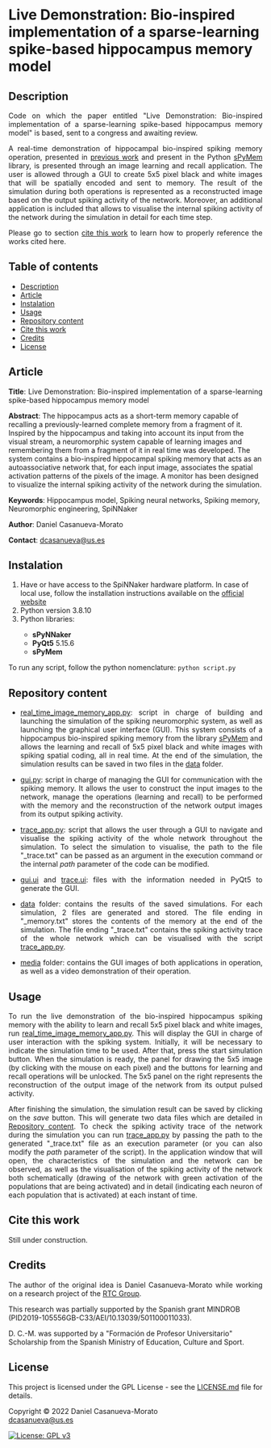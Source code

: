 # Live Demonstration: Bio-inspired implementation of a sparse-learning spike-based hippocampus memory model


<h2 name="Description">Description</h2>
<p align="justify">
Code on which the paper entitled "Live Demonstration: Bio-inspired implementation of a sparse-learning spike-based hippocampus memory model" is based, sent to a congress and awaiting review.
</p>
<p align="justify">
A real-time demonstration of hippocampal bio-inspired spiking memory operation, presented in <a href="https://arxiv.org/abs/2206.04924">previous work</a> and present in the Python <a href="https://pypi.org/project/sPyMem/">sPyMem</a> library, is presented through an image learning and recall application. The user is allowed through a GUI to create 5x5 pixel black and white images that will be spatially encoded and sent to memory. The result of the simulation during both operations is represented as a reconstructed image based on the output spiking activity of the network. Moreover, an additional application is included that allows to visualise the internal spiking activity of the network during the simulation in detail for each time step.
</p>
<p align="justify">
Please go to section <a href="#CiteThisWork">cite this work</a> to learn how to properly reference the works cited here.
</p>

<h2>Table of contents</h2>
<p align="justify">
<ul>
<li><a href="#Description">Description</a></li>
<li><a href="#Article">Article</a></li>
<li><a href="#Instalation">Instalation</a></li>
<li><a href="#Usage">Usage</a></li>
<li><a href="#RepositoryContent">Repository content</a></li>
<li><a href="#CiteThisWork">Cite this work</a></li>
<li><a href="#Credits">Credits</a></li>
<li><a href="#License">License</a></li>
</ul>
</p>


<h2 name="Article">Article</h2>
<p align="justify">
<strong>Title</strong>: Live Demonstration: Bio-inspired implementation of a sparse-learning spike-based hippocampus memory model

<strong>Abstract</strong>: The hippocampus acts as a short-term memory capable of recalling a previously-learned complete memory from a fragment of it. Inspired by the hippocampus and taking into account its input from the visual stream, a neuromorphic system capable of learning images and remembering them from a fragment of it in real time was developed. The system contains a bio-inspired hippocampal spiking memory that acts as an autoassociative network that, for each input image, associates the spatial activation patterns of the pixels of the image. A monitor has been designed to visualize the internal spiking activity of the network during the simulation.

<strong>Keywords</strong>: Hippocampus model, Spiking neural networks, Spiking memory, Neuromorphic engineering, SpiNNaker

<strong>Author</strong>: Daniel Casanueva-Morato

<strong>Contact</strong>: dcasanueva@us.es
</p>


<h2 name="Instalation">Instalation</h2>
<p align="justify">
<ol>
	<li>Have or have access to the SpiNNaker hardware platform. In case of local use, follow the installation instructions available on the <a href="http://spinnakermanchester.github.io/spynnaker/6.0.0/index.html">official website</a></li>
	<li>Python version 3.8.10</li>
	<li>Python libraries:</li>
	<ul>
		<li><strong>sPyNNaker</strong></li>
		<li><strong>PyQt5</strong> 5.15.6</li>
		<li><strong>sPyMem</strong></li>
	</ul>
</ol>
</p>
<p align="justify">
To run any script, follow the python nomenclature: <code>python script.py</code>
</p>


<h2 name="RepositoryContent">Repository content</h3>
<p align="justify">
<ul>
    <li><p align="justify"><a href="real_time_image_memory_app.py">real_time_image_memory_app.py</a>: script in charge of building and launching the simulation of the spiking neuromorphic system, as well as launching the graphical user interface (GUI). This system consists of a hippocampus bio-inspired spiking memory from the library <a href="https://pypi.org/project/sPyMem/">sPyMem</a> and allows the learning and recall of 5x5 pixel black and white images with spiking spatial coding, all in real time. At the end of the simulation, the simulation results can be saved in two files in the <a href="data/">data</a> folder.</p></li>
    <li><p align="justify"><a href="gui.py">gui.py</a>: script in charge of managing the GUI for communication with the spiking memory. It allows the user to construct the input images to the network, manage the operations (learning and recall) to be performed with the memory and the reconstruction of the network output images from its output spiking activity.</p></li>
    <li><p align="justify"><a href="trace_app.py">trace_app.py</a>: script that allows the user through a GUI to navigate and visualise the spiking activity of the whole network throughout the simulation. To select the simulation to visualise, the path to the file "_trace.txt" can be passed as an argument in the execution command or the internal <em>path</em> parameter of the code can be modified.</p></li>
    <li><p align="justify"><a href="gui.ui">gui.ui</a> and <a href="trace.ui">trace.ui</a>: files with the information needed in PyQt5 to generate the GUI.</p></li>
    <li><p align="justify"><a href="data/">data</a> folder: contains the results of the saved simulations. For each simulation, 2 files are generated and stored. The file ending in "_memory.txt" stores the contents of the memory at the end of the simulation. The file ending "_trace.txt" contains the spiking activity trace of the whole network which can be visualised with the script <a href="trace_app.py">trace_app.py</a>.</p></li>
    <li><p align="justify"><a href="media/">media</a> folder: contains the GUI images of both applications in operation, as well as a video demonstration of their operation.</p></li>
</ul>
</p>


<h2 name="Usage">Usage</h2>
<p align="justify">
To run the live demonstration of the bio-inspired hippocampus spiking memory with the ability to learn and recall 5x5 pixel black and white images, run <a href="real_time_image_memory_app.py">real_time_image_memory_app.py</a>. This will display the GUI in charge of user interaction with the spiking system. Initially, it will be necessary to indicate the simulation time to be used. After that, press the start simulation button. When the simulation is ready, the panel for drawing the 5x5 image (by clicking with the mouse on each pixel) and the buttons for learning and recall operations will be unlocked. The 5x5 panel on the right represents the reconstruction of the output image of the network from its output pulsed activity.
</p>
<p align="justify">
After finishing the simulation, the simulation result can be saved by clicking on the <em>save</em> button. This will generate two data files which are detailed in <a href="#RepositoryContent">Repository content</a>. To check the spiking activity trace of the network during the simulation you can run <a href="trace_app.py">trace_app.py</a> by passing the path to the generated "_trace.txt" file as an execution parameter (or you can also modify the <em>path</em> parameter of the script). In the application window that will open, the characteristics of the simulation and the network can be observed, as well as the visualisation of the spiking activity of the network both schematically (drawing of the network with green activation of the populations that are being activated) and in detail (indicating each neuron of each population that is activated) at each instant of time.
</p>


<h2 name="CiteThisWork">Cite this work</h2>
<p align="justify">
Still under construction.
</p>

<h2 name="Credits">Credits</h2>
<p align="justify">
The author of the original idea is Daniel Casanueva-Morato while working on a research project of the <a href="http://www.rtc.us.es/">RTC Group</a>.

This research was partially supported by the Spanish grant MINDROB (PID2019-105556GB-C33/AEI/10.13039/501100011033). 

D. C.-M. was supported by a "Formación de Profesor Universitario" Scholarship from the Spanish Ministry of Education, Culture and Sport.
</p>


<h2 name="License">License</h2>
<p align="justify">
This project is licensed under the GPL License - see the <a href="https://github.com/dancasmor/
Real-time-spike-based-hippocampus-memory-model-for-image-storage/blob/main/LICENSE">LICENSE.md</a> file for details.
</p>
<p align="justify">
Copyright © 2022 Daniel Casanueva-Morato<br>
<a href="mailto:dcasanueva@us.es">dcasanueva@us.es</a>
</p>

[![License: GPL v3](https://img.shields.io/badge/License-GPL%20v3-blue.svg)](http://www.gnu.org/licenses/gpl-3.0)
